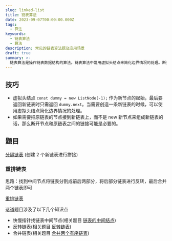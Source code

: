 ```yaml
---
slug: linked-list
title: 链表算法
date: 2023-09-07T00:00:00.000Z
tags:
  - 算法
keywords:
  - 链表算法
  - 算法
description: 常见的链表算法题及应用场景
draft: true
summary: >-
  链表算法是操作链表数据结构的算法。链表算法中常用虚拟头结点来简化边界情况的处理。断开节点和原链表之间的链接也是链表算法中常用的技巧。链表算法题目的例子包括分隔链表和重排链表。重排链表涉及快慢指针找链表中间节点、反转链表和合并链表等知识点。
---
```


## 技巧

- 虚拟头结点 `const dummy = new ListNode(-1);` 作为新节点的起始，最后要返回新链表时只需返回 `dummy.next`。当需要创造一条新链表的时候，可以使用虚拟头结点简化边界情况的处理。
- 如果需要把原链表的节点接到新链表上，而不是 new 新节点来组成新链表的话，那么断开节点和原链表之间的链接可能是必要的。

## 题目

[分隔链表](https://leetcode.cn/problems/partition-list/description/) (创建 2 个新链表进行拼接)

### 重排链表

思路：找到中间节点将链表分割成前后两部分，将后部分链表进行反转，最后合并两个链表即可

[重排链表](https://leetcode.cn/problems/reorder-list/description/)

这道题目涉及了以下几个知识点

- 快慢指针找链表中间节点(相关题目 [链表的中间结点](https://leetcode.cn/problems/middle-of-the-linked-list/description/))
- 反转链表(相关题目 [反转链表](https://leetcode.cn/problems/reverse-linked-list/description/))
- 合并链表(相关题目 [合并两个有序链表](https://leetcode.cn/problems/merge-two-sorted-lists/description/))
